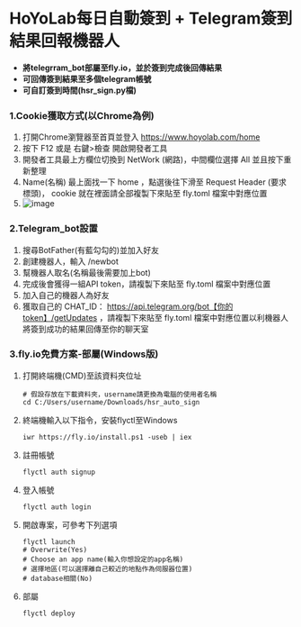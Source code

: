 <meta name="google-site-verification" content="TpSKKjtpEM5yXvJmUvEo_mj_zSCPsSr7vlkCRapKuv8" />


# HoYoLab每日自動簽到 + Telegram簽到結果回報機器人
* **將telegrram_bot部屬至fly.io，並於簽到完成後回傳結果**
* **可回傳簽到結果至多個telegram帳號**
* **可自訂簽到時間(hsr_sign.py檔)**

### 1.Cookie獲取方式(以Chrome為例)
1. 打開Chrome瀏覽器至首頁並登入
https://www.hoyolab.com/home
2. 按下 F12 或是 右鍵>檢查 開啟開發者工具
3. 開發者工具最上方欄位切換到 NetWork (網路)，中間欄位選擇 All 並且按下重新整理
4. Name(名稱) 最上面找一下 home ，點選後往下滑至 Request Header (要求標頭)， cookie 就在裡面請全部複製下來貼至 fly.toml 檔案中對應位置
5. ![image](https://github.com/Pikao777/hsr_auto_sign/blob/main/md_photo/cookie_01.jpg)

### 2.Telegram_bot設置
1. 搜尋BotFather(有藍勾勾的)並加入好友
2. 創建機器人，輸入 /newbot
3. 幫機器人取名(名稱最後需要加上bot)
4. 完成後會獲得一組API token，請複製下來貼至 fly.toml 檔案中對應位置
5. 加入自己的機器人為好友
6. 獲取自己的 CHAT_ID： https://api.telegram.org/bot【你的token】/getUpdates ，請複製下來貼至 fly.toml 檔案中對應位置以利機器人將簽到成功的結果回傳至你的聊天室

### 3.fly.io免費方案-部屬(Windows版)
1. 打開終端機(CMD)至該資料夾位址

    ```
    # 假設存放在下載資料夾，username請更換為電腦的使用者名稱
    cd C:/Users/username/Downloads/hsr_auto_sign
    ```
2. 終端機輸入以下指令，安裝flyctl至Windows

    ```
    iwr https://fly.io/install.ps1 -useb | iex
    ```
3. 註冊帳號

    ```
    flyctl auth signup
    ```
4. 登入帳號

    ```
    flyctl auth login
    ```
5. 開啟專案，可參考下列選項

    ```
    flyctl launch
    # Overwrite(Yes)
    # Choose an app name(輸入你想設定的app名稱)
    # 選擇地區(可以選擇離自己較近的地點作為伺服器位置)
    # database相關(No)
    ```
6. 部屬

    ```
    flyctl deploy
    ```
